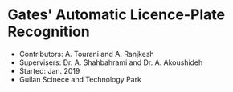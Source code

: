 # Gates' Automatic Licence-Plate Recognition
- Contributors: A. Tourani and A. Ranjkesh
- Supervisers: Dr. A. Shahbahrami and Dr. A. Akoushideh
- Started: Jan. 2019
- Guilan Scinece and Technology Park
